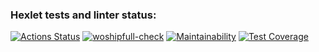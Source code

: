 ### Hexlet tests and linter status:
[![Actions Status](https://github.com/Woshipfull/frontend-project-lvl3/workflows/hexlet-check/badge.svg)](https://github.com/Woshipfull/frontend-project-lvl3/actions)
[![woshipfull-check](https://github.com/Woshipfull/frontend-project-lvl3/actions/workflows/woshipfull.yml/badge.svg)](https://github.com/Woshipfull/frontend-project-lvl3/actions/workflows/woshipfull.yml)
[![Maintainability](https://api.codeclimate.com/v1/badges/1dece9a29d54a4c1815f/maintainability)](https://codeclimate.com/github/Woshipfull/frontend-project-lvl3/maintainability)
[![Test Coverage](https://api.codeclimate.com/v1/badges/1dece9a29d54a4c1815f/test_coverage)](https://codeclimate.com/github/Woshipfull/frontend-project-lvl3/test_coverage)
